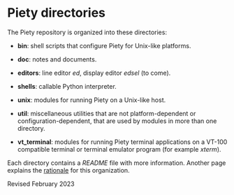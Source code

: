 
Piety directories
=================

The Piety repository is organized into these directories:

- **bin**: shell scripts that configure Piety for Unix-like platforms.

- **doc**: notes and documents.

- **editors**: line editor *ed*, display editor *edsel* (to come).

- **shells**: callable Python interpreter.

- **unix**: modules for running Piety on a Unix-like host.

- **util**: miscellaneous utilities that are not
    platform-dependent or configuration-dependent, that are used by
    modules in more than one directory.

- **vt_terminal**: modules for running Piety terminal applications on
    a VT-100 compatible terminal or terminal emulator program (for
    example *xterm*). 

Each directory contains a *README* file with more information.
Another page explains the [rationale](doc/modules.md) for this organization.

Revised February 2023
